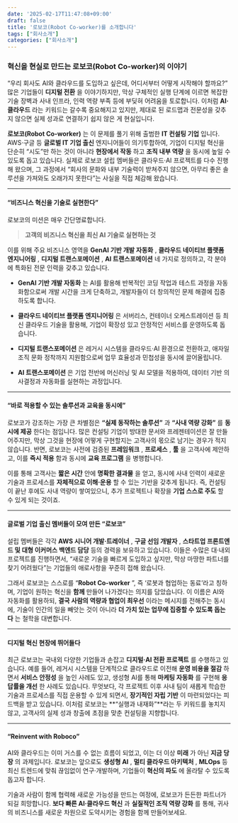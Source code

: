 ```yaml
---
date: '2025-02-17T11:47:08+09:00'
draft: false
title: '로보코(Robot Co-worker)를 소개합니다'
tags: ["회사소개"]
categories: ["회사소개"]
---
```


### 혁신을 현실로 만드는 로보코(Robot Co-worker)의 이야기 
“우리 회사도 AI와 클라우드를 도입하고 싶은데, 어디서부터 어떻게 시작해야 할까요?”
많은 기업들이 **디지털 전환** 을 이야기하지만, 막상 구체적인 실행 단계에 이르면 복잡한 기술 장벽과 사내 인프라, 인력 역량 부족 등에 부딪혀 어려움을 토로합니다. 이처럼 **AI·클라우드** 라는 키워드는 갈수록 중요해지고 있지만, 제대로 된 로드맵과 전문성을 갖추지 않으면 실제 성과로 연결하기 쉽지 않은 게 현실입니다.

**로보코(Robot Co-worker)** 는 이 문제를 풀기 위해 출범한 **IT 컨설팅 기업** 입니다. AWS·구글 등 **글로벌 IT 기업 출신**  엔지니어들이 의기투합하여, 기업이 디지털 혁신을 단순히 “시도”만 하는 것이 아니라 **현장에서 작동** 하고 **조직 내부 역량** 을 동시에 높일 수 있도록 돕고 있습니다. 실제로 로보코 설립 멤버들은 클라우드·AI 프로젝트를 다수 진행해 왔으며, 그 과정에서 “회사의 문화와 내부 기술력이 받쳐주지 않으면, 아무리 좋은 솔루션을 가져와도 오래가지 못한다”는 사실을 직접 체감해 왔습니다.

---


#### “비즈니스 혁신을 기술로 실현한다” 
로보코의 미션은 매우 간단명료합니다. 

> **고객의 비즈니스 혁신을 최신 AI 기술로 실현하는 것**  

이를 위해 주요 비즈니스 영역을 **GenAI 기반 개발 자동화** , **클라우드 네이티브 플랫폼 엔지니어링** , **디지털 트랜스포메이션** , **AI 트랜스포메이션**  네 가지로 정의하고, 각 분야에 특화된 전문 인력을 갖추고 있습니다. 

- **GenAI 기반 개발 자동화** 는 AI를 활용해 반복적인 코딩 작업과 테스트 과정을 자동화함으로써 개발 시간을 크게 단축하고, 개발자들이 더 창의적인 문제 해결에 집중하도록 합니다.
 
- **클라우드 네이티브 플랫폼 엔지니어링** 은 서버리스, 컨테이너 오케스트레이션 등 최신 클라우드 기술을 활용해, 기업이 확장성 있고 안정적인 서비스를 운영하도록 돕습니다.
 
- **디지털 트랜스포메이션** 은 레거시 시스템을 클라우드·AI 환경으로 전환하고, 애자일 조직 문화 정착까지 지원함으로써 업무 효율성과 민첩성을 동시에 끌어올립니다.
 
- **AI 트랜스포메이션** 은 기업 전반에 머신러닝 및 AI 모델을 적용하여, 데이터 기반 의사결정과 자동화를 실현하는 과정입니다.


---


#### “바로 적용할 수 있는 솔루션과 교육을 동시에” 
로보코가 강조하는 가장 큰 차별점은 **“실제 동작하는 솔루션”** 과 **“사내 역량 강화”** 를 **동시에 제공** 한다는 점입니다. 많은 컨설팅 기업이 방대한 문서와 프레젠테이션은 잘 만들어주지만, 막상 그것을 현장에 어떻게 구현할지는 고객사의 몫으로 남기는 경우가 적지 않습니다. 반면, 로보코는 사전에 검증된 **프레임워크** , **프로세스** , **툴** 을 고객사에 제안하고, 이를 **즉시 적용** 함과 동시에 **교육 프로그램** 을 병행합니다.

이를 통해 고객사는 **짧은 시간**  안에 **명확한 결과물** 을 얻고, 동시에 사내 인력이 새로운 기술과 프로세스를 **자체적으로 이해·운용** 할 수 있는 기반을 갖추게 됩니다. 즉, 컨설팅이 끝난 후에도 사내 역량이 쌓여있으니, 추가 프로젝트나 확장을 **기업 스스로 주도** 할 수 있게 되는 것이죠.

---


#### 글로벌 기업 출신 멤버들이 모여 만든 “로보코” 
설립 멤버들은 각각 **AWS 시니어 개발·트레이너** , **구글 선임 개발자** , **스타트업 프론트엔드 및 대형 이커머스 백엔드 담당**  등의 경력을 보유하고 있습니다. 이들은 수많은 대·내외 프로젝트를 진행하면서, “새로운 기술을 빠르게 도입하고 싶지만, 막상 마땅한 파트너를 찾기 어려웠다”는 기업들의 애로사항을 꾸준히 접해 왔습니다.

그래서 로보코는 스스로를 “**Robot Co-worker** ”, 즉 ‘로봇과 협업하는 동료’라고 칭하며, 기업이 원하는 혁신을 **함께**  만들어 나가겠다는 의지를 담았습니다. 이 이름은 AI와 자동화를 활용하되, **결국 사람의 역량과 협업이 최우선** 이라는 메시지를 전해주는 동시에, 기술이 인간의 일을 빼앗는 것이 아니라 **더 가치 있는 업무에 집중할 수 있도록 돕는다** 는 철학을 대변합니다.

---


#### 디지털 혁신 현장에 뛰어들다 
최근 로보코는 국내외 다양한 기업들과 손잡고 **디지털·AI 전환 프로젝트** 를 수행하고 있습니다. 예를 들어, 레거시 시스템을 단계적으로 클라우드로 이전해 **운영 비용을 절감** 하면서 **서비스 안정성** 을 높인 사례도 있고, 생성형 AI를 통해 **마케팅 자동화** 를 구현해 **응답률을 개선** 한 사례도 있습니다. 무엇보다, 각 프로젝트 이후 사내 팀이 새롭게 학습한 기술과 프로세스를 직접 운용할 수 있게 되면서, **장기적인 자립 기반** 이 마련되었다는 피드백을 받고 있습니다.
이처럼 로보코는 **“실행과 내재화”**라는 두 키워드를 놓치지 않고, 고객사의 실제 성과 창출에 초점을 맞춘 컨설팅을 지향합니다.


---


#### “Reinvent with Roboco” 
AI와 클라우드는 이미 거스를 수 없는 흐름이 되었고, 이는 더 이상 **미래** 가 아닌 **지금 당장** 의 과제입니다. 로보코는 앞으로도 **생성형 AI** , **멀티 클라우드 아키텍처** , **MLOps**  등 최신 트렌드에 맞춰 끊임없이 연구·개발하며, 기업들이 **혁신의 파도** 에 올라탈 수 있도록 돕고자 합니다.

기술과 사람이 함께 협력해 새로운 가능성을 만드는 여정에, 로보코가 든든한 파트너가 되길 희망합니다. **보다 빠른 AI·클라우드 혁신** 과 **실질적인 조직 역량 강화** 를 통해, 귀사의 비즈니스를 새로운 차원으로 도약시키는 경험을 함께 만들어보세요.